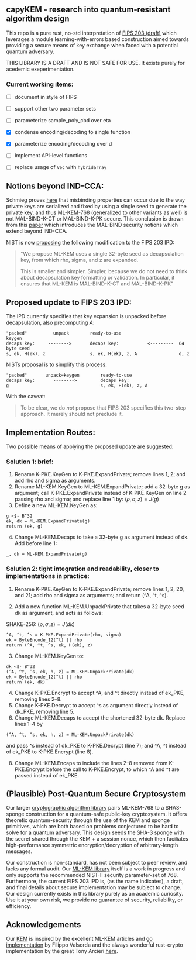 ## capyKEM - research into quantum-resistant algorithm design

This repo is a pure rust, no-std interpretation of [FIPS 203 (draft)](https://csrc.nist.gov/pubs/fips/203/ipd) which leverages a module learning-with-errors based construction aimed towards providing a secure means of key exchange when faced with a potential quantum adversary.

THIS LIBRARY IS A DRAFT AND IS NOT SAFE FOR USE. It exists purely for acedemic exeperimentation.

### Current working items:

- [ ] document in style of FIPS
- [ ] support other two parameter sets
- [ ] parameterize sample_poly_cbd over eta
- [x] condense encoding/decoding to single function
- [x] parameterize encoding/decoding over d
- [ ] implement API-level functions
- [ ] replace usage of ```Vec``` with ```hybridarray```


## Notions beyond IND-CCA:

Schmieg proves [here](https://eprint.iacr.org/2024/523) that misbinding properties can occur due to the way private keys are serialized and fixed by using a single seed to generate the private key, and thus ML-KEM-768 (generalized to other variants as well) is not MAL-BIND-K-CT or MAL-BIND-K-PK secure. This conclusion is drawn from this [paper](https://eprint.iacr.org/2023/1933) which introduces the MAL-BIND security notions which extend beyond IND-CCA.

NIST is now [proposing](https://groups.google.com/a/list.nist.gov/g/pqc-forum/c/5CT4NC_6zRI/m/lpifFrpWAwAJ?utm_medium=email&utm_source=footer) the following modification to the FIPS 203 IPD:

> "We propose ML-KEM uses a single 32-byte seed as decapsulation key, from which rho, sigma, and z are expanded.
> 
> This is smaller and simpler. Simpler, because we do not need to think about decapsulation key formatting or validation. In particular, it ensures that ML-KEM is MAL-BIND-K-CT and MAL-BIND-K-PK"
> 

## Proposed update to FIPS 203 IPD:

The IPD currently specifies that key expansion is unpacked before decapsulation, also precomputing $A$:

```
"packed"          unpack        ready-to-use                      keygen
decaps key:     -------->       decaps key:           <---------  64 byte seed
s, ek, H(ek), z                 s, ek, H(ek), z, A                d, z
```

NISTs proposal is to simplify this process:

```
"packed"       unpack=keygen        ready-to-use
decaps key:       -------->         decaps key:
g                                   s, ek, H(ek), z, A
```
With the caveat: 

> To be clear, we do *not* propose that FIPS 203 specifies this two-step approach. It merely should not preclude it.

## Implementation Routes:

Two possible means of applying the proposed update are suggested:

### Solution 1: brief:

1. Rename K-PKE.KeyGen to K-PKE.ExpandPrivate; remove lines 1, 2; and add rho and sigma as arguments.
2. Rename ML-KEM.KeyGen to ML-KEM.ExpandPrivate; add a 32-byte g as argument; call K-PKE.ExpandPrivate instead of K-PKE.KeyGen on line 2 passing rho and sigma; and replace line 1 by: $(\rho, \sigma, z) = J(g)$
3. Define a new ML-KEM.KeyGen as:

```
g <$- B^32
ek, dk = ML-KEM.ExpandPrivate(g)
return (ek, g)
```

4. Change ML-KEM.Decaps to take a 32-byte g as argument instead of dk. Add before line 1: 

```
_, dk = ML-KEM.ExpandPrivate(g)
```

### Solution 2: tight integration and readability, closer to implementations in practice:

1. Rename K-PKE.KeyGen to K-PKE.ExpandPrivate; remove lines 1, 2, 20, and 21; add rho and sigma as arguments; and return (^A, ^t, ^s).

2. Add a new function ML-KEM.UnpackPrivate that takes a 32-byte seed dk as argument, and acts as follows:

SHAKE-256:
$(\rho, \sigma, z) = J(dk)$    
```
^A, ^t, ^s = K-PKE.ExpandPrivate(rho, sigma)
ek = ByteEncode_12(^t) || rho
return (^A, ^t, ^s, ek, H(ek), z)
```

3. Change ML-KEM.KeyGen to:

```
dk <$- B^32
(^A, ^t, ^s, ek, h, z) = ML-KEM.UnpackPrivate(dk)
ek = ByteEncode_12(^t) || rho
return (ek, dk)
```

4. Change K-PKE.Encrypt to accept ^A, and ^t directly instead of ek_PKE, removing lines 2–8.
6. Change K-PKE.Decrypt to accept ^s as argument directly instead of dk_PKE, removing line 5.
7. Change ML-KEM.Decaps to accept the shortened 32-byte dk. Replace lines 1-4 by
```
(^A, ^t, ^s, ek, h, z) = ML-KEM.UnpackPrivate(dk)
```
and pass ^s instead of dk_PKE to K-PKE.Decrypt (line 7); and ^A, ^t instead of ek_PKE to K-PKE.Encrypt (line 8).

8. Change ML-KEM.Encaps to include the lines 2–8 removed from K-PKE.Encrypt before the call to K-PKE.Encrypt, to which ^A and ^t are passed instead of ek_PKE.

## (Plausible) Post-Quantum Secure Cryptosystem
Our larger [cryptographic algorithm library](https://github.com/drcapybara/capyCRYPT) pairs ML-KEM-768 to a SHA3-sponge construction for a quantum-safe public-key cryptosystem. It offers theoretic quantum-security through the use of the KEM and sponge primitives, which are both based on problems conjectured to be hard to solve for a quantum adversary. This design seeds the SHA-3 sponge with the secret shared through the KEM + a session nonce, which then faciliates high-performance symmetric encryption/decryption of arbitrary-length messages.

Our construction is non-standard, has not been subject to peer review, and lacks any formal audit. Our [ML-KEM library](https://github.com/drcapybara/capyKEM) itself is a work in progress and only supports the recommended NIST-II security parameter-set of 768. Furthermore, the current FIPS 203 IPD is, (as the name indicates), a draft, and final details about secure implementation may be subject to change. Our design currently exists in this library purely as an academic curiosity. Use it at your own risk, we provide no guarantee of security, reliability, or efficiency.

## Acknowledgements
Our [KEM](https://github.com/drcapybara/capyKEM) is inspired by the excellent ML-KEM articles and [go implementation](https://pkg.go.dev/filippo.io/mlkem768) by Filippo Valsorda and the always wonderful rust-crypto implementation by the great Tony Arcieri [here](https://crates.io/crates/ml-kem).
